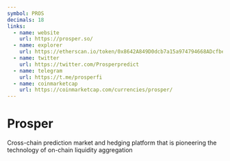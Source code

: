 ```yaml
---
symbol: PROS
decimals: 18
links:
  - name: website
    url: https://prosper.so/
  - name: explorer
    url: https://etherscan.io/token/0x8642A849D0dcb7a15a974794668ADcfbe4794B56
  - name: twitter
    url: https://twitter.com/Prosperpredict
  - name: telegram
    url: https://t.me/prosperfi
  - name: coinmarketcap
    url: https://coinmarketcap.com/currencies/prosper/
---
```


# Prosper

Cross-chain prediction market and hedging platform that is pioneering the technology of on-chain liquidity aggregation
